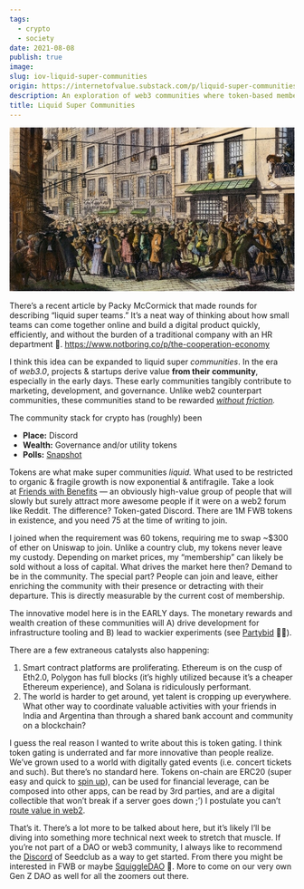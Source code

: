 ```yaml
---
tags:
  - crypto
  - society
date: 2021-08-08
publish: true
image: 
slug: iov-liquid-super-communities
origin: https://internetofvalue.substack.com/p/liquid-super-communities-are-hot
description: An exploration of web3 communities where token-based memberships allow for flexible participation.
title: Liquid Super Communities
---
```

![John Law’s Bank Royale. Not a liquid super community. RIP.](images/iov-liquid-super-communities/1d260a2472d306fe16da9d44a58caa87_MD5.jpg "John Law: Genius or Fraud? — Parisology")

There’s a recent article by Packy McCormick that made rounds for describing “liquid super teams.” It’s a neat way of thinking about how small teams can come together online and build a digital product quickly, efficiently, and without the burden of a traditional company with an HR department 😬. https://www.notboring.co/p/the-cooperation-economy

I think this idea can be expanded to liquid super _communities_. In the era of _web3.0_, projects & startups derive value **from their community**, especially in the early days. These early communities tangibly contribute to marketing, development, and governance. Unlike web2 counterpart communities, these communities stand to be rewarded _[without friction](https://www.reddit.com/r/TheoryOfReddit/comments/1ktcye/have_their_been_attempts_to_monetize_a_subreddit/)._

The community stack for crypto has (roughly) been
- **Place:** Discord
- **Wealth:** Governance and/or utility tokens
- **Polls:** [Snapshot](https://snapshot.org/#/)

Tokens are what make super communities _liquid._ What used to be restricted to organic & fragile growth is now exponential & antifragile. Take a look at [Friends with Benefits](https://www.fwb.help/) — an obviously high-value group of people that will slowly but surely attract more awesome people if it were on a web2 forum like Reddit. The difference? Token-gated Discord. There are 1M FWB tokens in existence, and you need 75 at the time of writing to join.

I joined when the requirement was 60 tokens, requiring me to swap ~$300 of ether on Uniswap to join. Unlike a country club, my tokens never leave my custody. Depending on market prices, my “membership” can likely be sold without a loss of capital. What drives the market here then? Demand to be in the community. The special part? People can join and leave, either enriching the community with their presence or detracting with their departure. This is directly measurable by the current cost of membership.

The innovative model here is in the EARLY days. The monetary rewards and wealth creation of these communities will A) drive development for infrastructure tooling and B) lead to wackier experiments (see [Partybid](https://www.partybid.app/) 🙌🏼).

There are a few extraneous catalysts also happening:
1. Smart contract platforms are proliferating. Ethereum is on the cusp of Eth2.0, Polygon has full blocks (it’s highly utilized because it’s a cheaper Ethereum experience), and Solana is ridiculously performant.
2. The world is harder to get around, yet talent is cropping up everywhere. What other way to coordinate valuable activities with your friends in India and Argentina than through a shared bank account and community on a blockchain?

I guess the real reason I wanted to write about this is token gating. I think token gating is underrated and far more innovative than people realize. We’ve grown used to a world with digitally gated events (i.e. concert tickets and such). But there’s no standard here. Tokens on-chain are ERC20 (super easy and quick to [spin up](https://mobile.twitter.com/genzDAO/status/1420574312726212610)), can be used for financial leverage, can be composed into other apps, can be read by 3rd parties, and are a digital collectible that won’t break if a server goes down ;’) I postulate you can’t [route value in web2](https://twitter.com/owocki/status/1390357136815779845).

That’s it. There’s a lot more to be talked about here, but it’s likely I’ll be diving into something more technical next week to stretch that muscle. If you’re not part of a DAO or web3 community, I always like to recommend the [Discord](https://seedclub.xyz/) of Seedclub as a way to get started. From there you might be interested in FWB or maybe [SquiggleDAO](https://squiggledao.com/) 🤔. More to come on our very own Gen Z DAO as well for all the zoomers out there.